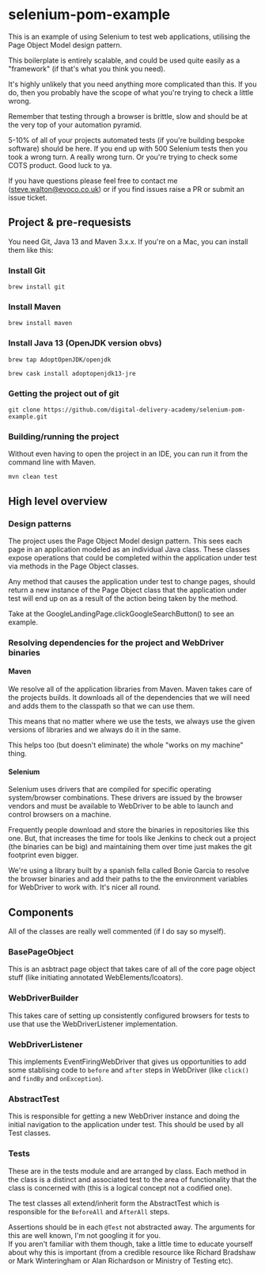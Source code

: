 # selenium-pom-example

This is an example of using Selenium to test web applications, utilising the Page Object Model design pattern.

This boilerplate is entirely scalable, and could be used quite easily as a "framework" (if that's what you think you need).

It's highly unlikely that you need anything more complicated than this.  If you do, then you probably have the scope of what you're trying to check a little wrong.

Remember that testing through a browser is brittle, slow and should be at the very top of your automation pyramid.

5-10% of all of your projects automated tests (if you're building bespoke software) should be here.  If you end up with 500 Selenium tests
then you took a wrong turn.  A really wrong turn.  Or you're trying to check some COTS product.  Good luck to ya.

If you have questions please feel free to contact me (steve.walton@evoco.co.uk) or if you find issues raise a PR or submit an issue ticket.

## Project & pre-requesists

You need Git, Java 13 and Maven 3.x.x.  If you're on a Mac, you can install them like this:

### Install Git
`brew install git`

### Install Maven
`brew install maven`

### Install Java 13 (OpenJDK version obvs)
`brew tap AdoptOpenJDK/openjdk`

`brew cask install adoptopenjdk13-jre`

### Getting the project out of git
`git clone https://github.com/digital-delivery-academy/selenium-pom-example.git`

### Building/running the project
Without even having to open the project in an IDE, you can run it from the command line with Maven.

`mvn clean test` 

## High level overview

### Design patterns

The project uses the Page Object Model design pattern.  This sees each page in an application modeled as an individual Java class.
These classes expose operations that could be completed within the application under test via methods in the Page Object classes.

Any method that causes the application under test to change pages, should return a new instance of the Page Object class that the 
application under test will end up on as a result of the action being taken by the method.

Take at the GoogleLandingPage.clickGoogleSearchButton() to see an example.

### Resolving dependencies for the project and WebDriver binaries

#### Maven 
We resolve all of the application libraries from Maven.  Maven takes care of the projects builds.  It downloads
all of the dependencies that we will need and adds them to the classpath so that we can use them.

This means that no matter where we use the tests, we always use the given versions of libraries and we always do it in the same.

This helps too (but doesn't eliminate) the whole "works on my machine" thing.

#### Selenium
Selenium uses drivers that are compiled for specific operating system/browser combinations.  These drivers are issued by the 
browser vendors and must be available to WebDriver to be able to launch and control browsers on a machine.

Frequently people download and store the binaries in repositories like this one.  But, that increases the time for tools like Jenkins
to check out a project (the binaries can be big) and maintaining them over time just makes the git footprint even bigger.

We're using a library built by a spanish fella called Bonie Garcia to resolve the browser binaries and add their paths to the 
the environment variables for WebDriver to work with.  It's nicer all round.

## Components

All of the classes are really well commented (if I do say so myself).

### BasePageObject
 
This is an asbtract page object that takes care of all of the core page object stuff (like initiating annotated WebElements/lcoators).

### WebDriverBuilder

This takes care of setting up consistently configured browsers for tests to use that use the WebDriverListener
implementation.

### WebDriverListener

This implements EventFiringWebDriver that gives us opportunities to add some stablising code to `before` and `after` steps in WebDriver (like `click()` and `findBy` and `onException`).

### AbstractTest

This is responsible for getting a new WebDriver instance and doing the initial navigation to the application under test.  This should be used by
all Test classes.

### Tests
These are in the tests module and are arranged by class.  Each method in the class is a distinct and associated test to the area of functionality that
the class is concerned with (this is a logical concept not a codified one).

The test classes all extend/inherit form the AbstractTest which is responsible for the `BeforeAll` and `AfterAll` steps.

Assertions should be in each `@Test` not abstracted away.  The arguments for this are well known, I'm not googling it for you.  
If you aren't familiar with them though, take a little time to educate yourself about why this is important (from a credible resource like Richard Bradshaw or Mark Winteringham or Alan Richardson or Ministry of Testing etc). 